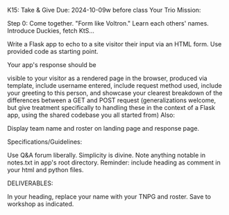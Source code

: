 K15: Take & Give
Due: 2024-10-09w before class
Your Trio Mission:

Step 0: Come together. "Form like Voltron." Learn each others' names. Introduce Duckies, fetch KtS...

Write a Flask app to echo to a site visitor their input via an HTML form. Use provided code as starting point.

Your app's response should be

visible to your visitor as a rendered page in the browser,
produced via template,
include username entered,
include request method used,
include your greeting to this person, and
showcase your clearest breakdown of the differences between a GET and POST request (generalizations welcome, but give treatment specifically to handling these in the context of a Flask app, using the shared codebase you all started from)
Also:

Display team name and roster on landing page and response page.

Specifications/Guidelines:

Use Q&A forum liberally.
Simplicity is divine.
Note anything notable in notes.txt in app's root directory.
Reminder: include heading as comment in your html and python files.

DELIVERABLES:

In your heading, replace your name with your TNPG and roster.
Save to workshop as indicated.
